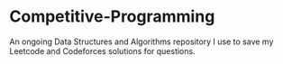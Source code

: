 # Competitive-Programming
An ongoing Data Structures and Algorithms repository I use to save my Leetcode and Codeforces solutions for questions.
